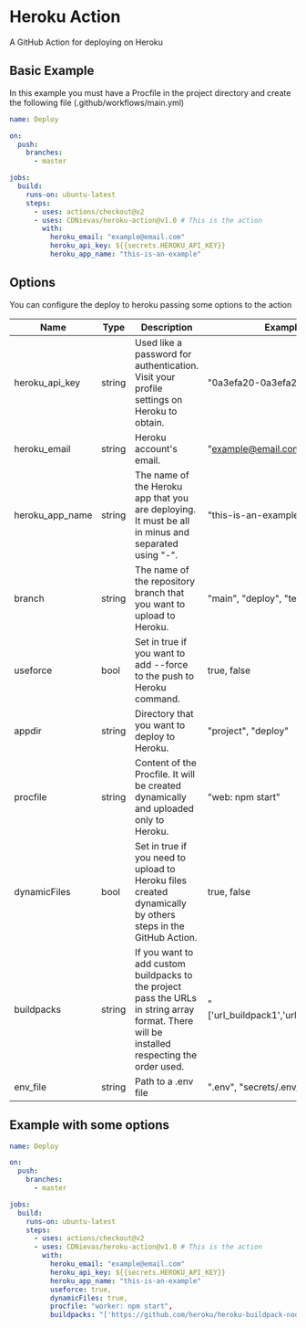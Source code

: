 # Heroku Action
A GitHub Action for deploying on Heroku

## Basic Example
In this example you must have a Procfile in the project directory and create the following file (.github/workflows/main.yml)

```yaml
name: Deploy

on:
  push:
    branches:
      - master

jobs:
  build:
    runs-on: ubuntu-latest
    steps:
      - uses: actions/checkout@v2
      - uses: CDNievas/heroku-action@v1.0 # This is the action
        with:
          heroku_email: "example@email.com"
          heroku_api_key: ${{secrets.HEROKU_API_KEY}}
          heroku_app_name: "this-is-an-example"
```


## Options
You can configure the deploy to heroku passing some options to the action

| Name            | Type     | Description                                                                                                                                  | Example                             | Required | Default                |
|-----------------|----------|----------------------------------------------------------------------------------------------------------------------------------------------|-------------------------------------|----------|------------------------|
| heroku_api_key  | string   | Used like a password for authentication. Visit your profile settings on Heroku to obtain.                                                    | "0a3efa20-0a3efa20a3efa2"           | true     | -                      |
| heroku_email    | string   | Heroku account's email.                                                                                                                      | "example@email.com"                 | true     | -                      |
| heroku_app_name | string   | The name of the Heroku app that you are deploying. It must be all in minus and separated using "-".                                          | "this-is-an-example"                | true     | -                      |
| branch          | string   | The name of the repository branch that you want to upload to Heroku.                                                                         | "main", "deploy", "test"            | false    | Uploads "HEAD" content |
| useforce        | bool     | Set in true if you want to add --force to the push to Heroku command.                                                                        | true, false                         | false    | false                  |
| appdir          | string   | Directory that you want to deploy to Heroku.                                                                                                 | "project", "deploy"                 | false    | Root of repository     |
| procfile        | string   | Content of the Procfile. It will be created dynamically and uploaded only to Heroku.                                                         | "web: npm start"                    | false    | No Procfile creation   |
| dynamicFiles    | bool     | Set in true if you need to upload to Heroku files created dynamically by others steps in the GitHub Action.                                  | true, false                         | false    | false                  |
| buildpacks      | string | If you want to add custom buildpacks to the project pass the URLs in string array format. There will be installed respecting the order used. | "['url_buildpack1','url_buildpack2']" | false    | No buildpacks          |
| env_file        | string   | Path to a .env file                                                                                                                          | ".env", "secrets/.env/"             | false    | No env file            |


## Example with some options

```yaml
name: Deploy

on:
  push:
    branches:
      - master

jobs:
  build:
    runs-on: ubuntu-latest
    steps:
      - uses: actions/checkout@v2
      - uses: CDNievas/heroku-action@v1.0 # This is the action
        with:
          heroku_email: "example@email.com"
          heroku_api_key: ${{secrets.HEROKU_API_KEY}}
          heroku_app_name: "this-is-an-example"
          useforce: true,
          dynamicFiles: true,
          procfile: "worker: npm start",
          buildpacks: "['https://github.com/heroku/heroku-buildpack-nodejs.git','https://github.com/jonathanong/heroku-buildpack-ffmpeg-latest.git']"
```
